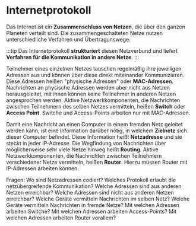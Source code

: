 # Internetprotokoll

Das Internet ist ein **Zusammenschluss von Netzen**, die über den ganzen Planeten verteilt sind. Die zusammengeschalteten Netze nutzen unterschiedliche Verfahren und Übertragunswege.

:::tip
Das Internetprotokoll **strukturiert** diesen Netzverbund und liefert **Verfahren für die Kommunikation in andere Netze**.
:::

Teilnehmer eines einzelnen Netzes tauschen regelmäßig ihre jeweiligen Adressen aus und können über diese direkt miteinander Kommunizieren. Diese Adressen heißen "physische Adressen" oder **MAC-Adressen**. Nachrichten an physische Adressen werden aber nicht aus Netzen herausgeleitet, mit ihnen können keine Teilnehmer in anderen Netzen angesprochen werden. Aktive Netzwerkkomponenten, die Nachrichten zwischen Teilnehmern des selben Netzes vermitteln, heißen **Switch** oder **Access Point**. Switche und Access-Points arbeiten nur mit MAC-Adressen.

Damit eine Nachricht an einen Computer in einem fremden Netz geleitet werden kann, ist eine Information darüber nötig, in welchem **Zielnetz** sich dieser Computer befindet. Diese Information heißt **Netzadresse** und sie steckt in jeder IP-Adresse. Die Wegfindung von Nachrichten über möglicherweise sehr viele Netze hinweg heißt **Routing**. Aktive Netzwerkkomponenten, die Nachrichten zwischen Teilnehmern verschiedener Netze vermitteln, heißen **Router**. Hierzu müssen Router mit IP-Adressen arbeiten können. 




Fragen: 
Wo sind Netzadressen codiert?
Welches Protokoll erlaubt die netzübergreifende Kommunikation?
Welche Adressen sind aus anderen Netzen erreichbar?
Welche Adressen sind nicht aus anderen Netzen erreichbar?
Welche Geräte vermitteln Nachrichten im selben Netz?
Welche Geräte vermitteln Nachrichten in fremde Netze?
Mit welchen Adressen arbeiten Switche?
Mit welchen Adressen arbeiten Access-Points?
Mit welchen Adressen arbeiten Router vorallem?
